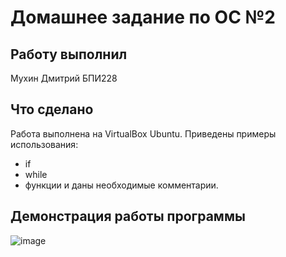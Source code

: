 # Домашнее задание по ОС №2

## Работу выполнил 
Мухин Дмитрий БПИ228

## Что сделано
Работа выполнена на VirtualBox Ubuntu. 
Приведены примеры использования:
- if
- while
- функции
и даны необходимые комментарии.

## Демонстрация работы программы
![image](https://github.com/Dmitry-Pr/Homework_course2/assets/61019019/a76e6987-a748-45a2-bdab-7d3ec261c483)
